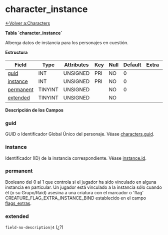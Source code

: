 # character\_instance

[<-Volver a:Characters](database-characters)

**Tabla \`character\_instance\`**

Alberga datos de instancia para los personajes en cuestión.

**Estructura**

| Field          | Type    | Attributes | Key | Null | Default | Extra | Comment |
| -------------- | ------- | ---------- | --- | ---- | ------- | ----- | ------- |
| [guid][1]      | INT     | UNSIGNED   | PRI | NO   | 0       |       |         |
| [instance][2]  | INT     | UNSIGNED   | PRI | NO   | 0       |       |         |
| [permanent][3] | TINYINT | UNSIGNED   |     | NO   | 0       |       |         |
| [extended][4]  | TINYINT | UNSIGNED   |     | NO   |         |       |         |

[1]: #guid
[2]: #instance
[3]: #permanent
[4]: #extended

**Descripción de los Campos**

### guid

GUID o Identificador Global Único del personaje. Véase [characters.guid](characters#guid).

### instance

Identificador (ID) de la instancia correspondiente. Véase [instance.id](instance#id).

### permanent

Booleano del 0 al 1 que controla si el jugador ha sido vinculado en alguna instancia en particular. Un jugador está vinculado a la instancia sólo cuando él (o su Grupo/Raid) asesina a una criatura con el marcador o 'flag' CREATURE\_FLAG\_EXTRA\_INSTANCE\_BIND establecido en el campo [flags\_extras](creature_template#creature_template-flags_extra).

### extended

`field-no-description|4` (¿?)
